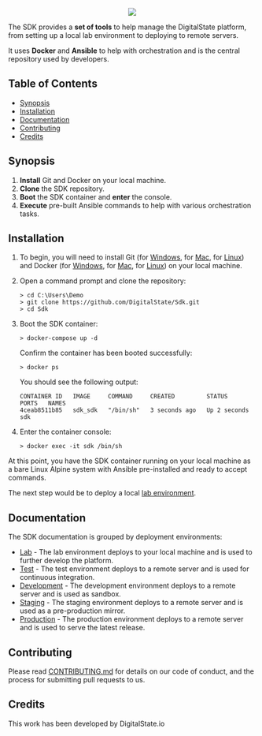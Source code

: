 <p align="center"><a href="http://digitalstate.ca" target="_blank">
    <img src="https://avatars3.githubusercontent.com/u/12055994?s=200&v=4">
</a></p>

The SDK provides a **set of tools** to help manage the DigitalState platform, from setting up a local lab environment to deploying to remote servers.

It uses **Docker** and **Ansible** to help with orchestration and is the central repository used by developers.

## Table of Contents

- [Synopsis](#synopsis)
- [Installation](#installation)
- [Documentation](#documentation)
- [Contributing](#contributing)
- [Credits](#credits)

## Synopsis

1. **Install** Git and Docker on your local machine.
2. **Clone** the SDK repository.
3. **Boot** the SDK container and **enter** the console.
4. **Execute** pre-built Ansible commands to help with various orchestration tasks.

## Installation

1. To begin, you will need to install Git (for [Windows](https://git-scm.com/book/en/v2/Getting-Started-Installing-Git#_installing_on_windows), for [Mac](https://git-scm.com/book/en/v2/Getting-Started-Installing-Git#_installing_on_mac), for [Linux](https://git-scm.com/book/en/v2/Getting-Started-Installing-Git#_installing_on_linux)) and Docker (for [Windows](https://www.docker.com/docker-windows), for [Mac](https://docs.docker.com/docker-for-mac), for [Linux](https://docs.docker.com/engine/installation/#server)) on your local machine.

2. Open a command prompt and clone the repository:

   ```
   > cd C:\Users\Demo
   > git clone https://github.com/DigitalState/Sdk.git
   > cd Sdk
   ```

3. Boot the SDK container:

   ```
   > docker-compose up -d
   ```

   Confirm the container has been booted successfully:

   ```
   > docker ps
   ```
   
   You should see the following output:
   
   ```
   CONTAINER ID   IMAGE     COMMAND     CREATED         STATUS         PORTS   NAMES
   4ceab8511b85   sdk_sdk   "/bin/sh"   3 seconds ago   Up 2 seconds           sdk
   ```

4. Enter the container console:

   ```
   > docker exec -it sdk /bin/sh
   ```

At this point, you have the SDK container running on your local machine as a bare Linux Alpine system with Ansible pre-installed and ready to accept commands. 

The next step would be to deploy a local [lab environment](sdk/documentation/lab/index.md).

## Documentation

The SDK documentation is grouped by deployment environments:

- [Lab](sdk/documentation/lab/index.md) - The lab environment deploys to your local machine and is used to further develop the platform.
- [Test](sdk/documentation/test/index.md) - The test environment deploys to a remote server and is used for continuous integration.
- [Development](sdk/documentation/dev/index.md) - The development environment deploys to a remote server and is used as sandbox.
- [Staging](sdk/documentation/stag/index.md) - The staging environment deploys to a remote server and is used as a pre-production mirror.
- [Production](sdk/documentation/prod/index.md) - The production environment deploys to a remote server and is used to serve the latest release.

## Contributing

Please read [CONTRIBUTING.md](CONTRIBUTING.md) for details on our code of conduct, and the process for submitting pull requests to us.

## Credits

This work has been developed by DigitalState.io
